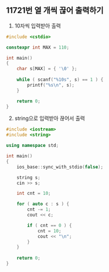11721번 열 개씩 끊어 출력하기
-----------------------

1. 10자씩 입력받아 출력

~~~ cpp
#include <cstdio>

constexpr int MAX = 110;

int main() 
{
    char s[MAX] = { '\0' };
    
    while ( scanf("%10s", s) == 1 ) {
        printf("%s\n", s);
    }

    return 0;
}
~~~

2. string으로 입력받아 끊어서 출력

~~~ cpp
#include <iostream>
#include <string>

using namespace std;

int main() 
{
    ios_base::sync_with_stdio(false);

    string s;
    cin >> s;

    int cnt = 10;

    for ( auto c : s ) {
        cnt -= 1;
        cout << c;

        if ( cnt == 0 ) {
            cnt = 10;
            cout << "\n";
        }
    }
    
    return 0;
}
~~~